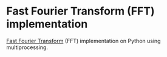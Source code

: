 # Fast Fourier Transform (FFT) implementation
[Fast Fourier Transform](https://en.wikipedia.org/wiki/Fast_Fourier_transform)
(FFT) implementation on Python using multiprocessing.
